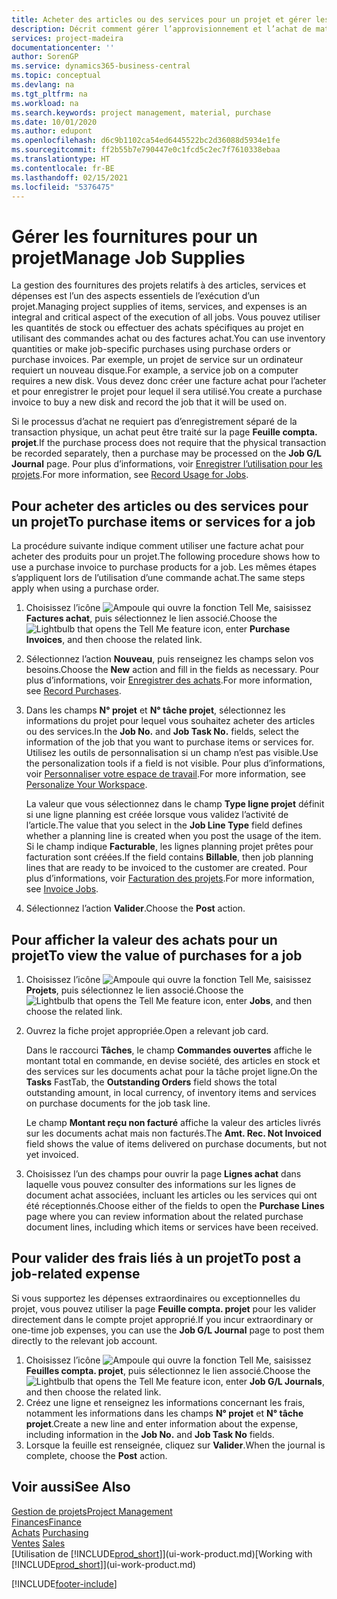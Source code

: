```yaml
---
title: Acheter des articles ou des services pour un projet et gérer les fournitures| Microsoft Docs
description: Décrit comment gérer l’approvisionnement et l’achat de matériel et de services pour les projets.
services: project-madeira
documentationcenter: ''
author: SorenGP
ms.service: dynamics365-business-central
ms.topic: conceptual
ms.devlang: na
ms.tgt_pltfrm: na
ms.workload: na
ms.search.keywords: project management, material, purchase
ms.date: 10/01/2020
ms.author: edupont
ms.openlocfilehash: d6c9b1102ca54ed6445522bc2d36088d5934e1fe
ms.sourcegitcommit: ff2b55b7e790447e0c1fcd5c2ec7f7610338ebaa
ms.translationtype: HT
ms.contentlocale: fr-BE
ms.lasthandoff: 02/15/2021
ms.locfileid: "5376475"
---
```

# <a name="manage-job-supplies"></a><span data-ttu-id="42c44-103">Gérer les fournitures pour un projet</span><span class="sxs-lookup"><span data-stu-id="42c44-103">Manage Job Supplies</span></span>
<span data-ttu-id="42c44-104">La gestion des fournitures des projets relatifs à des articles, services et dépenses est l’un des aspects essentiels de l’exécution d’un projet.</span><span class="sxs-lookup"><span data-stu-id="42c44-104">Managing project supplies of items, services, and expenses is an integral and critical aspect of the execution of all jobs.</span></span> <span data-ttu-id="42c44-105">Vous pouvez utiliser les quantités de stock ou effectuer des achats spécifiques au projet en utilisant des commandes achat ou des factures achat.</span><span class="sxs-lookup"><span data-stu-id="42c44-105">You can use inventory quantities or make job-specific purchases using purchase orders or purchase invoices.</span></span> <span data-ttu-id="42c44-106">Par exemple, un projet de service sur un ordinateur requiert un nouveau disque.</span><span class="sxs-lookup"><span data-stu-id="42c44-106">For example, a service job on a computer requires a new disk.</span></span> <span data-ttu-id="42c44-107">Vous devez donc créer une facture achat pour l’acheter et pour enregistrer le projet pour lequel il sera utilisé.</span><span class="sxs-lookup"><span data-stu-id="42c44-107">You create a purchase invoice to buy a new disk and record the job that it will be used on.</span></span>

<span data-ttu-id="42c44-108">Si le processus d’achat ne requiert pas d’enregistrement séparé de la transaction physique, un achat peut être traité sur la page **Feuille compta. projet**.</span><span class="sxs-lookup"><span data-stu-id="42c44-108">If the purchase process does not require that the physical transaction be recorded separately, then a purchase may be processed on the **Job G/L Journal** page.</span></span> <span data-ttu-id="42c44-109">Pour plus d’informations, voir [Enregistrer l’utilisation pour les projets](projects-how-record-job-usage.md).</span><span class="sxs-lookup"><span data-stu-id="42c44-109">For more information, see [Record Usage for Jobs](projects-how-record-job-usage.md).</span></span>

## <a name="to-purchase-items-or-services-for-a-job"></a><span data-ttu-id="42c44-110">Pour acheter des articles ou des services pour un projet</span><span class="sxs-lookup"><span data-stu-id="42c44-110">To purchase items or services for a job</span></span>
<span data-ttu-id="42c44-111">La procédure suivante indique comment utiliser une facture achat pour acheter des produits pour un projet.</span><span class="sxs-lookup"><span data-stu-id="42c44-111">The following procedure shows how to use a purchase invoice to purchase products for a job.</span></span> <span data-ttu-id="42c44-112">Les mêmes étapes s’appliquent lors de l’utilisation d’une commande achat.</span><span class="sxs-lookup"><span data-stu-id="42c44-112">The same steps apply when using a purchase order.</span></span>  

1. <span data-ttu-id="42c44-113">Choisissez l’icône ![Ampoule qui ouvre la fonction Tell Me](media/ui-search/search_small.png "Dites-moi ce que vous voulez faire"), saisissez **Factures achat**, puis sélectionnez le lien associé.</span><span class="sxs-lookup"><span data-stu-id="42c44-113">Choose the ![Lightbulb that opens the Tell Me feature](media/ui-search/search_small.png "Tell me what you want to do") icon, enter **Purchase Invoices**, and then choose the related link.</span></span>  
2. <span data-ttu-id="42c44-114">Sélectionnez l’action **Nouveau**, puis renseignez les champs selon vos besoins.</span><span class="sxs-lookup"><span data-stu-id="42c44-114">Choose the **New** action and fill in the fields as necessary.</span></span> <span data-ttu-id="42c44-115">Pour plus d’informations, voir [Enregistrer des achats](purchasing-how-record-purchases.md).</span><span class="sxs-lookup"><span data-stu-id="42c44-115">For more information, see [Record Purchases](purchasing-how-record-purchases.md).</span></span>
3. <span data-ttu-id="42c44-116">Dans les champs **N° projet** et **N° tâche projet**, sélectionnez les informations du projet pour lequel vous souhaitez acheter des articles ou des services.</span><span class="sxs-lookup"><span data-stu-id="42c44-116">In the **Job No.** and **Job Task No.** fields, select the information of the job that you want to purchase items or services for.</span></span> <span data-ttu-id="42c44-117">Utilisez les outils de personnalisation si un champ n’est pas visible.</span><span class="sxs-lookup"><span data-stu-id="42c44-117">Use the personalization tools if a field is not visible.</span></span> <span data-ttu-id="42c44-118">Pour plus d’informations, voir [Personnaliser votre espace de travail](ui-personalization-user.md).</span><span class="sxs-lookup"><span data-stu-id="42c44-118">For more information, see [Personalize Your Workspace](ui-personalization-user.md).</span></span>

    <span data-ttu-id="42c44-119">La valeur que vous sélectionnez dans le champ **Type ligne projet** définit si une ligne planning est créée lorsque vous validez l’activité de l’article.</span><span class="sxs-lookup"><span data-stu-id="42c44-119">The value that you select in the **Job Line Type** field defines whether a planning line is created when you post the usage of the item.</span></span> <span data-ttu-id="42c44-120">Si le champ indique **Facturable**, les lignes planning projet prêtes pour facturation sont créées.</span><span class="sxs-lookup"><span data-stu-id="42c44-120">If the field contains **Billable**, then job planning lines that are ready to be invoiced to the customer are created.</span></span> <span data-ttu-id="42c44-121">Pour plus d’informations, voir [Facturation des projets](projects-how-invoice-jobs.md).</span><span class="sxs-lookup"><span data-stu-id="42c44-121">For more information, see [Invoice Jobs](projects-how-invoice-jobs.md).</span></span>
4. <span data-ttu-id="42c44-122">Sélectionnez l’action **Valider**.</span><span class="sxs-lookup"><span data-stu-id="42c44-122">Choose the **Post** action.</span></span>

## <a name="to-view-the-value-of-purchases-for-a-job"></a><span data-ttu-id="42c44-123">Pour afficher la valeur des achats pour un projet</span><span class="sxs-lookup"><span data-stu-id="42c44-123">To view the value of purchases for a job</span></span>
1. <span data-ttu-id="42c44-124">Choisissez l’icône ![Ampoule qui ouvre la fonction Tell Me](media/ui-search/search_small.png "Dites-moi ce que vous voulez faire"), saisissez **Projets**, puis sélectionnez le lien associé.</span><span class="sxs-lookup"><span data-stu-id="42c44-124">Choose the ![Lightbulb that opens the Tell Me feature](media/ui-search/search_small.png "Tell me what you want to do") icon, enter **Jobs**, and then choose the related link.</span></span>
2. <span data-ttu-id="42c44-125">Ouvrez la fiche projet appropriée.</span><span class="sxs-lookup"><span data-stu-id="42c44-125">Open a relevant job card.</span></span>

    <span data-ttu-id="42c44-126">Dans le raccourci **Tâches**, le champ **Commandes ouvertes** affiche le montant total en commande, en devise société, des articles en stock et des services sur les documents achat pour la tâche projet ligne.</span><span class="sxs-lookup"><span data-stu-id="42c44-126">On the **Tasks** FastTab, the **Outstanding Orders** field shows the total outstanding amount, in local currency, of inventory items and services on purchase documents for the job task line.</span></span>  

    <span data-ttu-id="42c44-127">Le champ **Montant reçu non facturé** affiche la valeur des articles livrés sur les documents achat mais non facturés.</span><span class="sxs-lookup"><span data-stu-id="42c44-127">The **Amt. Rec. Not Invoiced** field shows the value of items delivered on purchase documents, but not yet invoiced.</span></span>  
3. <span data-ttu-id="42c44-128">Choisissez l’un des champs pour ouvrir la page **Lignes achat** dans laquelle vous pouvez consulter des informations sur les lignes de document achat associées, incluant les articles ou les services qui ont été réceptionnés.</span><span class="sxs-lookup"><span data-stu-id="42c44-128">Choose either of the fields to open the **Purchase Lines** page where you can review information about the related purchase document lines, including which items or services have been received.</span></span>

## <a name="to-post-a-job-related-expense"></a><span data-ttu-id="42c44-129">Pour valider des frais liés à un projet</span><span class="sxs-lookup"><span data-stu-id="42c44-129">To post a job-related expense</span></span>
<span data-ttu-id="42c44-130">Si vous supportez les dépenses extraordinaires ou exceptionnelles du projet, vous pouvez utiliser la page **Feuille compta. projet** pour les valider directement dans le compte projet approprié.</span><span class="sxs-lookup"><span data-stu-id="42c44-130">If you incur extraordinary or one-time job expenses, you can use the **Job G/L Journal** page to post them directly to the relevant job account.</span></span>

1. <span data-ttu-id="42c44-131">Choisissez l’icône ![Ampoule qui ouvre la fonction Tell Me](media/ui-search/search_small.png "Dites-moi ce que vous voulez faire"), saisissez **Feuilles compta. projet**, puis sélectionnez le lien associé.</span><span class="sxs-lookup"><span data-stu-id="42c44-131">Choose the ![Lightbulb that opens the Tell Me feature](media/ui-search/search_small.png "Tell me what you want to do") icon, enter **Job G/L Journals**, and then choose the related link.</span></span>  
2. <span data-ttu-id="42c44-132">Créez une ligne et renseignez les informations concernant les frais, notamment les informations dans les champs **N° projet** et **N° tâche projet**.</span><span class="sxs-lookup"><span data-stu-id="42c44-132">Create a new line and enter information about the expense, including information in the **Job No.** and **Job Task No** fields.</span></span>  
3. <span data-ttu-id="42c44-133">Lorsque la feuille est renseignée, cliquez sur **Valider**.</span><span class="sxs-lookup"><span data-stu-id="42c44-133">When the journal is complete, choose the **Post** action.</span></span>

## <a name="see-also"></a><span data-ttu-id="42c44-134">Voir aussi</span><span class="sxs-lookup"><span data-stu-id="42c44-134">See Also</span></span>
[<span data-ttu-id="42c44-135">Gestion de projets</span><span class="sxs-lookup"><span data-stu-id="42c44-135">Project Management</span></span>](projects-manage-projects.md)  
[<span data-ttu-id="42c44-136">Finances</span><span class="sxs-lookup"><span data-stu-id="42c44-136">Finance</span></span>](finance.md)  
<span data-ttu-id="42c44-137">[Achats](purchasing-manage-purchasing.md)       </span><span class="sxs-lookup"><span data-stu-id="42c44-137">[Purchasing](purchasing-manage-purchasing.md)       </span></span>  
<span data-ttu-id="42c44-138">[Ventes](sales-manage-sales.md)    </span><span class="sxs-lookup"><span data-stu-id="42c44-138">[Sales](sales-manage-sales.md)    </span></span>  
<span data-ttu-id="42c44-139">[Utilisation de [!INCLUDE[prod_short](includes/prod_short.md)]](ui-work-product.md)</span><span class="sxs-lookup"><span data-stu-id="42c44-139">[Working with [!INCLUDE[prod_short](includes/prod_short.md)]](ui-work-product.md)</span></span>  


[!INCLUDE[footer-include](includes/footer-banner.md)]